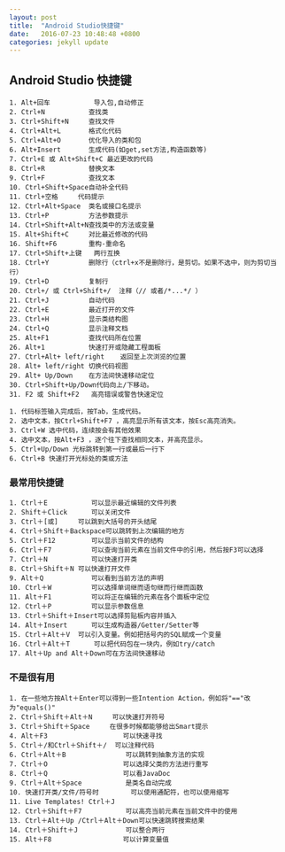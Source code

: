 ```yaml
---
layout: post
title:  "Android Studio快捷键"
date:   2016-07-23 10:48:48 +0800
categories: jekyll update
---
```

## Android Studio 快捷键 ##
	1. Alt+回车			导入包,自动修正
	2. Ctrl+N			查找类
	3. Ctrl+Shift+N		查找文件
	4. Ctrl+Alt+L		格式化代码
	5. Ctrl+Alt+O		优化导入的类和包
	6. Alt+Insert		生成代码(如get,set方法,构造函数等)
	7. Ctrl+E 或 Alt+Shift+C	最近更改的代码
	8. Ctrl+R			替换文本
	9. Ctrl+F			查找文本
	10. Ctrl+Shift+Space自动补全代码
	11. Ctrl+空格		代码提示
	12. Ctrl+Alt+Space	类名或接口名提示
	13. Ctrl+P			方法参数提示
	14. Ctrl+Shift+Alt+N查找类中的方法或变量
	15. Alt+Shift+C		对比最近修改的代码
	16. Shift+F6		重构-重命名
	17. Ctrl+Shift+上键	两行互换
	18. Ctrl+Y			删除行（ctrl+x不是删除行，是剪切。如果不选中，则为剪切当行）
	19. Ctrl+D			复制行
	20. Ctrl+/ 或 Ctrl+Shift+/  注释（// 或者/*...*/ ）
	21. Ctrl+J			自动代码
	22. Ctrl+E			最近打开的文件
	23. Ctrl+H			显示类结构图
	24. Ctrl+Q			显示注释文档
	25. Alt+F1			查找代码所在位置
	26. Alt+1			快速打开或隐藏工程面板
	27. Ctrl+Alt+ left/right	返回至上次浏览的位置
	28. Alt+ left/right	切换代码视图
	29. Alt+ Up/Down	在方法间快速移动定位
	30. Ctrl+Shift+Up/Down代码向上/下移动。
	31. F2 或 Shift+F2	高亮错误或警告快速定位
> 
	
	1. 代码标签输入完成后，按Tab，生成代码。
	2. 选中文本，按Ctrl+Shift+F7 ，高亮显示所有该文本，按Esc高亮消失。
	3. Ctrl+W 选中代码，连续按会有其他效果
	4. 选中文本，按Alt+F3 ，逐个往下查找相同文本，并高亮显示。
	5. Ctrl+Up/Down 光标跳转到第一行或最后一行下
	6. Ctrl+B 快速打开光标处的类或方法

### 最常用快捷键 ###

	1. Ctrl＋E			可以显示最近编辑的文件列表
	2. Shift＋Click		可以关闭文件
	3. Ctrl＋[或]		可以跳到大括号的开头结尾
	4. Ctrl＋Shift＋Backspace可以跳转到上次编辑的地方
	5. Ctrl＋F12			可以显示当前文件的结构
	6. Ctrl＋F7			可以查询当前元素在当前文件中的引用，然后按F3可以选择
	7. Ctrl＋N			可以快速打开类
	8. Ctrl＋Shift＋N	可以快速打开文件
	9. Alt＋Q			可以看到当前方法的声明
	10. Ctrl＋W			可以选择单词继而语句继而行继而函数
	11. Alt＋F1			可以将正在编辑的元素在各个面板中定位
	12. Ctrl＋P			可以显示参数信息
	13. Ctrl＋Shift＋Insert可以选择剪贴板内容并插入
	14. Alt＋Insert		可以生成构造器/Getter/Setter等
	15. Ctrl＋Alt＋V 	可以引入变量。例如把括号内的SQL赋成一个变量
	16. Ctrl＋Alt＋T		可以把代码包在一块内，例如try/catch
	17. Alt＋Up and Alt＋Down可在方法间快速移动

### 不是很有用 ###

	1. 在一些地方按Alt＋Enter可以得到一些Intention Action，例如将"=="改为"equals()"
	2. Ctrl＋Shift＋Alt＋N		可以快速打开符号
	3. Ctrl＋Shift＋Space		在很多时候都能够给出Smart提示
	4. Alt＋F3					可以快速寻找
	5. Ctrl＋/和Ctrl＋Shift＋/	可以注释代码
	6. Ctrl＋Alt＋B				可以跳转到抽象方法的实现
	7. Ctrl＋O					可以选择父类的方法进行重写
	8. Ctrl＋Q					可以看JavaDoc
	9. Ctrl＋Alt＋Space			是类名自动完成
	10. 快速打开类/文件/符号时		可以使用通配符，也可以使用缩写
	11. Live Templates! Ctrl＋J
	12. Ctrl＋Shift＋F7			可以高亮当前元素在当前文件中的使用
	13. Ctrl＋Alt＋Up /Ctrl＋Alt＋Down可以快速跳转搜索结果
	14. Ctrl＋Shift＋J			可以整合两行
	15. Alt＋F8					可以计算变量值
